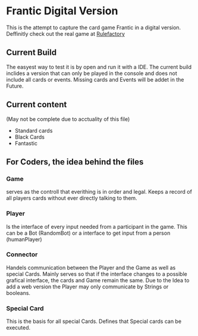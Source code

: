 # Frantic Digital Version
This is the attempt to capture the card game Frantic in a digital version.
Deffinitly check out the real game at [Rulefactory](https://rulefactory.ch/)

## Current Build
The easyest way to test it is by open and run it with a IDE.
The current build inclides a version that can only be played in the console and does not include all cards or events.
Missing cards and Events will be addet in the Future.

## Current content
(May not be complete due to acctuality of this file)
- Standard cards
- Black Cards
- Fantastic

## For Coders, the idea behind the files
### Game
serves as the controll that everithing is in order and legal.
Keeps a record of all players cards without ever directly talking to them.
### Player
Is the interface of every input needed from a participant in the game.
This can be a Bot (RandomBot) or a interface to get input from a person (humanPlayer)
### Connector
Handels communication between the Player and the Game as well as special Cards.
Mainly serves so that if the interface changes to a possible grafical interface, the cards and Game remain the same.
Due to the Idea to add a web version the Player may only communicate by Strings or booleans.
### Special Card
This is the basis for all special Cards. Defines that Special cards can be executed.
